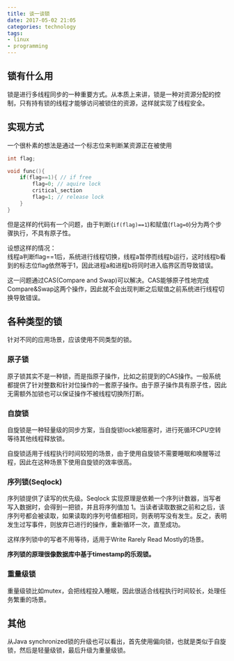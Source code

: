 ```yaml
---
title: 谈一谈锁
date: 2017-05-02 21:05
categories: technology
tags:
- linux
- programming
---
```


## 锁有什么用
锁是进行多线程同步的一种重要方式。从本质上来讲，锁是一种对资源分配的控制，只有持有锁的线程才能够访问被锁住的资源，这样就实现了线程安全。

## 实现方式

一个很朴素的想法是通过一个标志位来判断某资源正在被使用
```c
int flag;

void func(){
    if(flag==1){ // if free
        flag=0; // aquire lock
        critical_section
        flag=1; // release lock
    }
}
```

但是这样的代码有一个问题，由于判断(`if(flag)==1`)和赋值(`flag=0`)分为两个步骤执行，不具有原子性。

设想这样的情况：  
线程a判断flag==1后，系统进行线程切换，线程a暂停而线程b运行，这时线程b看到的标志位flag依然等于1，因此进程a和进程b将同时进入临界区而导致错误。

这一问题通过CAS(Compare and Swap)可以解决。CAS能够原子性地完成Compare&Swap这两个操作，因此就不会出现判断之后赋值之前系统进行线程切换导致错误。

## 各种类型的锁

针对不同的应用场景，应该使用不同类型的锁。

### 原子锁

原子锁其实不是一种锁，而是指原子操作，比如之前提到的CAS操作。一般系统都提供了针对整数和针对位操作的一套原子操作。由于原子操作具有原子性，因此无需额外加锁也可以保证操作不被线程切换所打断。

### 自旋锁

自旋锁是一种轻量级的同步方案，当自旋锁lock被阻塞时，进行死循环CPU空转等待其他线程释放锁。

自旋锁适用于线程执行时间较短的场景，由于使用自旋锁不需要睡眠和唤醒等过程，因此在这种场景下使用自旋锁的效率很高。

### 序列锁(Seqlock)

序列锁提供了读写的优先级。Seqlock 实现原理是依赖一个序列计数器，当写者写入数据时，会得到一把锁，并且将序列值加 1。当读者读取数据之前和之后，该序列号都会被读取，如果读取的序列号值都相同，则表明写没有发生。反之，表明发生过写事件，则放弃已进行的操作，重新循环一次，直至成功。

这样序列锁中的写者不用等待，适用于Write Rarely Read Mostly的场景。

**序列锁的原理很像数据库中基于timestamp的乐观锁。**

### 重量级锁

重量级锁比如mutex，会把线程投入睡眠，因此很适合线程执行时间较长，处理任务繁重的场景。

## 其他
从Java synchronized锁的升级也可以看出，首先使用偏向锁，也就是类似于自旋锁，然后是轻量级锁，最后升级为重量级锁。